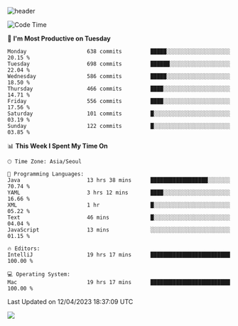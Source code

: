 ![header](https://capsule-render.vercel.app/api?type=Egg&color=timeAuto&height=300&section=header&text=PoPo&fontSize=90&animation=fadeIn)

  <!--START_SECTION:waka-->
![Code Time](http://img.shields.io/badge/Code%20Time-663%20hrs%2048%20mins-blue)

📅 **I'm Most Productive on Tuesday** 

```text
Monday                   638 commits         █████░░░░░░░░░░░░░░░░░░░░   20.15 % 
Tuesday                  698 commits         ██████░░░░░░░░░░░░░░░░░░░   22.04 % 
Wednesday                586 commits         █████░░░░░░░░░░░░░░░░░░░░   18.50 % 
Thursday                 466 commits         ████░░░░░░░░░░░░░░░░░░░░░   14.71 % 
Friday                   556 commits         ████░░░░░░░░░░░░░░░░░░░░░   17.56 % 
Saturday                 101 commits         █░░░░░░░░░░░░░░░░░░░░░░░░   03.19 % 
Sunday                   122 commits         █░░░░░░░░░░░░░░░░░░░░░░░░   03.85 % 
```


📊 **This Week I Spent My Time On** 

```text
🕑︎ Time Zone: Asia/Seoul

💬 Programming Languages: 
Java                     13 hrs 38 mins      ██████████████████░░░░░░░   70.74 % 
YAML                     3 hrs 12 mins       ████░░░░░░░░░░░░░░░░░░░░░   16.66 % 
XML                      1 hr                █░░░░░░░░░░░░░░░░░░░░░░░░   05.22 % 
Text                     46 mins             █░░░░░░░░░░░░░░░░░░░░░░░░   04.04 % 
JavaScript               13 mins             ░░░░░░░░░░░░░░░░░░░░░░░░░   01.15 % 

🔥 Editors: 
IntelliJ                 19 hrs 17 mins      █████████████████████████   100.00 % 

💻 Operating System: 
Mac                      19 hrs 17 mins      █████████████████████████   100.00 % 
```


 Last Updated on 12/04/2023 18:37:09 UTC
<!--END_SECTION:waka-->



<img src="https://capsule-render.vercel.app/api?type=Egg&color=timeAuto&height=300&section=footer&text=PoPo&fontSize=90&animation=fadeIn&reversal=true" />
